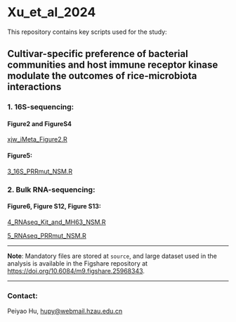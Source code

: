 # Xu_et_al_2024
This repository contains key scripts used for the study: 

## Cultivar-specific preference of bacterial communities and host immune receptor kinase modulate the outcomes of rice-microbiota interactions

### 1. 16S-sequencing:

#### Figure2 and FigureS4

[xjw_iMeta_Figure2.R](https://github.com/peiyaohu/Xu_et_al_2024/blob/main/xjw_iMeta_Figure2.R)

#### Figure5: 

[3_16S_PRRmut_NSM.R](https://github.com/peiyaohu/Xu_et_al_2024/blob/main/script/3_16S_PRRmut_NSM.R)

 

### 2. Bulk RNA-sequencing:

#### Figure6, Figure S12, Figure S13: 

[4_RNAseq_Kit_and_MH63_NSM.R](https://github.com/peiyaohu/Xu_et_al_2024/blob/main/script/4_RNAseq_Kit_and_MH63_NSM.R)

[5_RNAseq_PRRmut_NSM.R](https://github.com/peiyaohu/Xu_et_al_2024/blob/main/script/5_RNAseq_PRRmut_NSM.R)

---

**Note**: Mandatory files are stored at `source`, and large dataset used in the analysis is available in the Figshare repository at https://doi.org/10.6084/m9.figshare.25968343.

 

-----

### Contact:

Peiyao Hu, hupy@webmail.hzau.edu.cn
